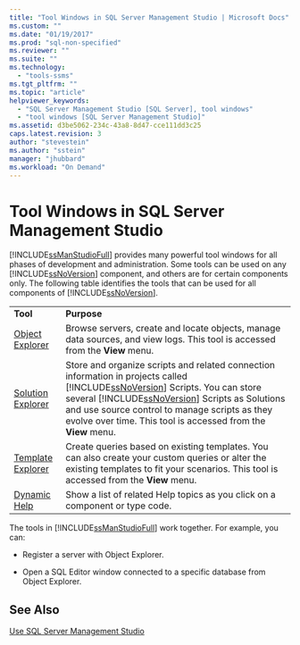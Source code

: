 ```yaml
---
title: "Tool Windows in SQL Server Management Studio | Microsoft Docs"
ms.custom: ""
ms.date: "01/19/2017"
ms.prod: "sql-non-specified"
ms.reviewer: ""
ms.suite: ""
ms.technology: 
  - "tools-ssms"
ms.tgt_pltfrm: ""
ms.topic: "article"
helpviewer_keywords: 
  - "SQL Server Management Studio [SQL Server], tool windows"
  - "tool windows [SQL Server Management Studio]"
ms.assetid: d3be5062-234c-43a8-8d47-cce111dd3c25
caps.latest.revision: 3
author: "stevestein"
ms.author: "sstein"
manager: "jhubbard"
ms.workload: "On Demand"
---
```

# Tool Windows in SQL Server Management Studio
[!INCLUDE[ssManStudioFull](../includes/ssmanstudiofull_md.md)] provides many powerful tool windows for all phases of development and administration. Some tools can be used on any [!INCLUDE[ssNoVersion](../includes/ssnoversion_md.md)] component, and others are for certain components only. The following table identifies the tools that can be used for all components of [!INCLUDE[ssNoVersion](../includes/ssnoversion_md.md)].  
  
|||  
|-|-|  
|**Tool**|**Purpose**|  
|[Object Explorer](../ssms/object/object-explorer.md)|Browse servers, create and locate objects, manage data sources, and view logs. This tool is accessed from the **View** menu.|  
|[Solution Explorer](../ssms/solution/solution-explorer.md)|Store and organize scripts and related connection information in projects called [!INCLUDE[ssNoVersion](../includes/ssnoversion_md.md)] Scripts. You can store several [!INCLUDE[ssNoVersion](../includes/ssnoversion_md.md)] Scripts as Solutions and use source control to manage scripts as they evolve over time. This tool is accessed from the **View** menu.|  
|[Template Explorer](../ssms/template/template-explorer.md)|Create queries based on existing templates. You can also create your custom queries or alter the existing templates to fit your scenarios. This tool is accessed from the **View** menu.|  
|[Dynamic Help](../ssms/user-assistance-in-sql-server-management-studio.md)|Show a list of related Help topics as you click on a component or type code.|  
  
The tools in [!INCLUDE[ssManStudioFull](../includes/ssmanstudiofull_md.md)] work together. For example, you can:  
  
-   Register a server with Object Explorer.  
  
-   Open a SQL Editor window connected to a specific database from Object Explorer.  
  
## See Also  
[Use SQL Server Management Studio](../ssms/use-sql-server-management-studio.md)  
  
